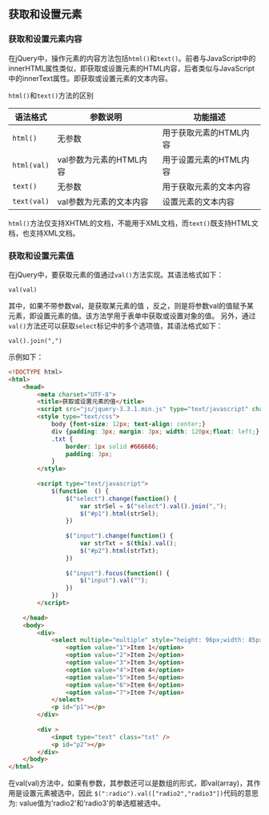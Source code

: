 ## 获取和设置元素

### 获取和设置元素内容

在jQuery中，操作元素的内容方法包括`html()`和`text()`。前者与JavaScript中的innerHTML属性类似，即获取或设置元素的HTML内容，后者类似与JavaScript中的innerText属性。即获取或设置元素的文本内容。

`html()`和`text()`方法的区别

|语法格式|参数说明|功能描述|
|---|---|---|
|`html()`|无参数|用于获取元素的HTML内容|
|`html(val)`|val参数为元素的HTML内容|用于设置元素的HTML内容|
|`text()`|无参数|用于获取元素的文本内容|
|`text(val)`|val参数为元素的文本内容|设置元素的文本内容|

`html()`方法仅支持XHTML的文档，不能用于XML文档，而`text()`既支持HTML文档，也支持XML文档。


### 获取和设置元素值

在jQuery中，要获取元素的值通过`val()`方法实现。其语法格式如下：
```jquery
val(val)
```
其中，如果不带参数val，是获取某元素的值 ，反之，则是将参数val的值赋予某元素，即设置元素的值。该方法学用于表单中获取或设置对象的值。
另外，通过`val()`方法还可以获取`select`标记中的多个选项值，其语法格式如下：
```jquery
val().join(",")
```
示例如下：
```html
<!DOCTYPE html>
<html>
	<head>
		<meta charset="UTF-8">
		<title>获取或设置元素的值</title>
		<script src="js/jquery-3.3.1.min.js" type="text/javascript" charset="utf-8"></script>
		<style type="text/css">
			body {font-size: 12px; text-align: center;}
			div {padding: 3px; margin: 3px; width: 120px;float: left;}
			.txt {
				border: 1px solid #666666;
				padding: 3px;
			}
		</style>
		
		<script type="text/javascript">
			$(function  () {
				$("select").change(function() {
					var strSel = $("select").val().join(",");
					$("#p1").html(strSel);
				})
				
				$("input").change(function() {
					var strTxt = $(this).val();
					$("#p2").html(strTxt);
				})
				
				$("input").focus(function() {
					$("input").val("");
				})
			})
		</script>
		
	</head>
	<body>
		<div>
			<select multiple="multiple" style="height: 96px;width: 85px;">
				<option value="1">Item 1</option>
				<option value="2">Item 2</option>
				<option value="3">Item 3</option>
				<option value="4">Item 4</option>
				<option value="5">Item 5</option>
				<option value="6">Item 6</option>
				<option value="7">Item 7</option>
			</select>
			<p id="p1"></p>
		</div>
		
		<div >
			<input type="text" class="txt" />
			<p id="p2"></p>
		</div>
	</body>
</html>
```
在val(val)方法中，如果有参数，其参数还可以是数组的形式，即val(array)，其作用是设置元素被选中，因此 `$(":radio").val(["radio2","radio3"])`代码的意思为: value值为'radio2'和'radio3'的单选框被选中。
